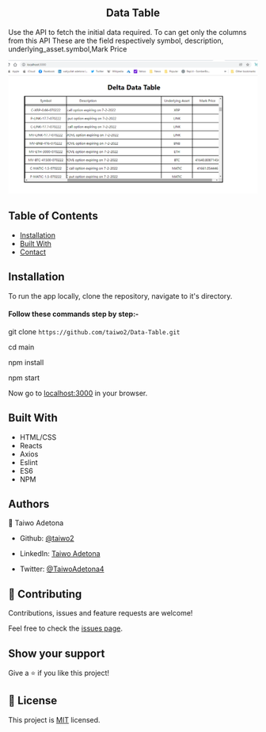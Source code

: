 
  <h2 align="center">Data Table </h2>
  <p>Use the API to fetch the initial data required. To can get only the columns from this API 
These are the field  respectively symbol, description, underlying_asset.symbol,Mark Price 
</p>


 ![Home](./src/delta.png)


<!-- TABLE OF CONTENTS -->
## Table of Contents


* [Installation](#installation)
* [Built With](#built-with)
* [Contact](#authors)



<!-- INSTALLATION -->

## Installation

To run the app locally, clone the repository, navigate to it's directory.

#### Follow these commands step by step:-


git clone `https://github.com/taiwo2/Data-Table.git`<br>

cd main <br>

npm install <br>

npm start <br>

Now go to [localhost:3000](http://localhost:3000) in your browser.


<!-- BUILD WITH -->

## Built With

- HTML/CSS
- Reacts
- Axios
- Eslint
- ES6
- NPM


## Authors
👤 Taiwo Adetona

- Github: [@taiwo2](https://github.com/taiwo2)

- LinkedIn: [Taiwo Adetona](https://www.linkedin.com/in/taiwo-adetona/)

- Twitter: [@TaiwoAdetona4](https://twitter.com/TaiwoAdetona4/)

<!-- acknowledgments -->

## 🤝 Contributing

Contributions, issues and feature requests are welcome!

Feel free to check the [issues page](issues/).

## Show your support

Give a ⭐️ if you like this project!

## 📝 License

This project is [MIT](https://opensource.org/licenses/MIT) licensed.
